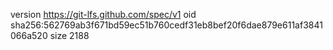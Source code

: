 version https://git-lfs.github.com/spec/v1
oid sha256:562769ab3f671bd59ec51b760cedf31eb8bef20f6dae879e611af3841066a520
size 2188
